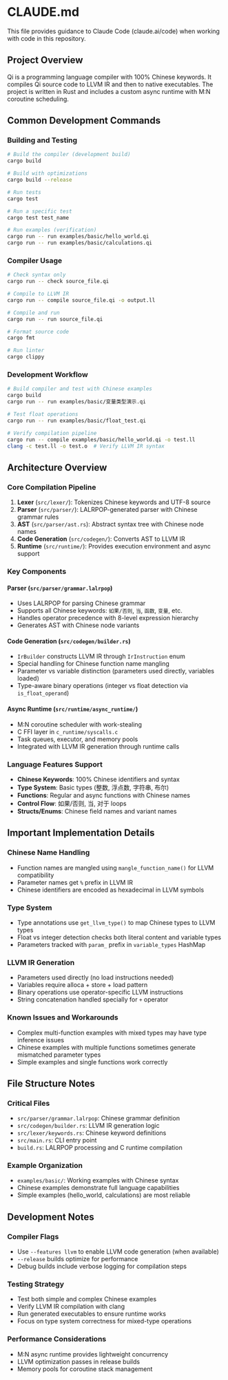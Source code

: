 # CLAUDE.md

This file provides guidance to Claude Code (claude.ai/code) when working with code in this repository.

## Project Overview

Qi is a programming language compiler with 100% Chinese keywords. It compiles Qi source code to LLVM IR and then to native executables. The project is written in Rust and includes a custom async runtime with M:N coroutine scheduling.

## Common Development Commands

### Building and Testing
```bash
# Build the compiler (development build)
cargo build

# Build with optimizations
cargo build --release

# Run tests
cargo test

# Run a specific test
cargo test test_name

# Run examples (verification)
cargo run -- run examples/basic/hello_world.qi
cargo run -- run examples/basic/calculations.qi
```

### Compiler Usage
```bash
# Check syntax only
cargo run -- check source_file.qi

# Compile to LLVM IR
cargo run -- compile source_file.qi -o output.ll

# Compile and run
cargo run -- run source_file.qi

# Format source code
cargo fmt

# Run linter
cargo clippy
```

### Development Workflow
```bash
# Build compiler and test with Chinese examples
cargo build
cargo run -- run examples/basic/变量类型演示.qi

# Test float operations
cargo run -- run examples/basic/float_test.qi

# Verify compilation pipeline
cargo run -- compile examples/basic/hello_world.qi -o test.ll
clang -c test.ll -o test.o  # Verify LLVM IR syntax
```

## Architecture Overview

### Core Compilation Pipeline
1. **Lexer** (`src/lexer/`): Tokenizes Chinese keywords and UTF-8 source
2. **Parser** (`src/parser/`): LALRPOP-generated parser with Chinese grammar rules
3. **AST** (`src/parser/ast.rs`): Abstract syntax tree with Chinese node names
4. **Code Generation** (`src/codegen/`): Converts AST to LLVM IR
5. **Runtime** (`src/runtime/`): Provides execution environment and async support

### Key Components

#### Parser (`src/parser/grammar.lalrpop`)
- Uses LALRPOP for parsing Chinese grammar
- Supports all Chinese keywords: `如果/否则`, `当`, `函数`, `变量`, etc.
- Handles operator precedence with 8-level expression hierarchy
- Generates AST with Chinese node variants

#### Code Generation (`src/codegen/builder.rs`)
- `IrBuilder` constructs LLVM IR through `IrInstruction` enum
- Special handling for Chinese function name mangling
- Parameter vs variable distinction (parameters used directly, variables loaded)
- Type-aware binary operations (integer vs float detection via `is_float_operand`)

#### Async Runtime (`src/runtime/async_runtime/`)
- M:N coroutine scheduler with work-stealing
- C FFI layer in `c_runtime/syscalls.c`
- Task queues, executor, and memory pools
- Integrated with LLVM IR generation through runtime calls

### Language Features Support
- **Chinese Keywords**: 100% Chinese identifiers and syntax
- **Type System**: Basic types (整数, 浮点数, 字符串, 布尔)
- **Functions**: Regular and async functions with Chinese names
- **Control Flow**: 如果/否则, 当, 对于 loops
- **Structs/Enums**: Chinese field names and variant names

## Important Implementation Details

### Chinese Name Handling
- Function names are mangled using `mangle_function_name()` for LLVM compatibility
- Parameter names get `%` prefix in LLVM IR
- Chinese identifiers are encoded as hexadecimal in LLVM symbols

### Type System
- Type annotations use `get_llvm_type()` to map Chinese types to LLVM types
- Float vs integer detection checks both literal content and variable types
- Parameters tracked with `param_` prefix in `variable_types` HashMap

### LLVM IR Generation
- Parameters used directly (no load instructions needed)
- Variables require alloca + store + load pattern
- Binary operations use operator-specific LLVM instructions
- String concatenation handled specially for `+` operator

### Known Issues and Workarounds
- Complex multi-function examples with mixed types may have type inference issues
- Chinese examples with multiple functions sometimes generate mismatched parameter types
- Simple examples and single functions work correctly

## File Structure Notes

### Critical Files
- `src/parser/grammar.lalrpop`: Chinese grammar definition
- `src/codegen/builder.rs`: LLVM IR generation logic
- `src/lexer/keywords.rs`: Chinese keyword definitions
- `src/main.rs`: CLI entry point
- `build.rs`: LALRPOP processing and C runtime compilation

### Example Organization
- `examples/basic/`: Working examples with Chinese syntax
- Chinese examples demonstrate full language capabilities
- Simple examples (hello_world, calculations) are most reliable

## Development Notes

### Compiler Flags
- Use `--features llvm` to enable LLVM code generation (when available)
- `--release` builds optimize for performance
- Debug builds include verbose logging for compilation steps

### Testing Strategy
- Test both simple and complex Chinese examples
- Verify LLVM IR compilation with clang
- Run generated executables to ensure runtime works
- Focus on type system correctness for mixed-type operations

### Performance Considerations
- M:N async runtime provides lightweight concurrency
- LLVM optimization passes in release builds
- Memory pools for coroutine stack management